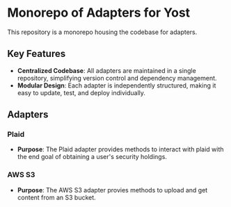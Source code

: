 # Monorepo of Adapters for Yost

This repository is a monorepo housing the codebase for adapters.

## Key Features
- **Centralized Codebase**: All adapters are maintained in a single repository, simplifying version control and dependency management.
- **Modular Design**: Each adapter is independently structured, making it easy to update, test, and deploy individually.

## Adapters
### Plaid
- **Purpose**: The Plaid adapter provides methods to interact with plaid with the end goal of obtaining a user's security holdings.

### AWS S3
- **Purpose**: The AWS S3 adapter provies methods to upload and get content from an S3 bucket.
